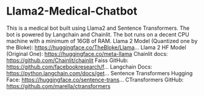 # Llama2-Medical-Chatbot
This is a medical bot built using Llama2 and Sentence Transformers. The bot is powered by Langchain and Chainlit. The bot runs on a decent CPU machine with a minimum of 16GB of RAM.
Llama 2 Model (Quantized one by the Bloke): https://huggingface.co/TheBloke/Llama...
Llama 2 HF Model (Original One): https://huggingface.co/meta-llama
Chainlit docs: https://github.com/Chainlit/chainlit
Faiss GitHub: https://github.com/facebookresearch/f...
Langchain Docs: https://python.langchain.com/docs/get...
Sentence Transformers Hugging Face: https://huggingface.co/sentence-trans...
CTransformers GitHub: https://github.com/marella/ctransformers
